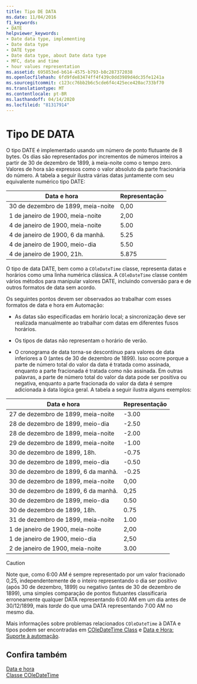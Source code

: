 ```yaml
---
title: Tipo DE DATA
ms.date: 11/04/2016
f1_keywords:
- DATE
helpviewer_keywords:
- Date data type, implementing
- Date data type
- DATE type
- Date data type, about Date data type
- MFC, date and time
- hour values representation
ms.assetid: 695853ed-b614-4575-b793-b8c287372038
ms.openlocfilehash: 6fd9fde83474ff4f439c0dd3989d4dc35fe1241a
ms.sourcegitcommit: c123cc76bb2b6c5cde6f4c425ece420ac733bf70
ms.translationtype: MT
ms.contentlocale: pt-BR
ms.lasthandoff: 04/14/2020
ms.locfileid: "81317914"
---
```

# <a name="date-type"></a>Tipo DE DATA

O tipo DATE é implementado usando um número de ponto flutuante de 8 bytes. Os dias são representados por incrementos de números inteiros a partir de 30 de dezembro de 1899, à meia-noite como o tempo zero. Valores de hora são expressos como o valor absoluto da parte fracionária do número. A tabela a seguir ilustra várias datas juntamente com seu equivalente numérico tipo DATE:

|Data e hora|Representação|
|-------------------|--------------------|
|30 de dezembro de 1899, meia-noite|0,00|
|1 de janeiro de 1900, meia-noite|2,00|
|4 de janeiro de 1900, meia-noite|5.00|
|4 de janeiro de 1900, 6 da manhã.|5.25|
|4 de janeiro de 1900, meio-dia|5.50|
|4 de janeiro de 1900, 21h.|5.875|

O tipo de data DATE, bem como a `COleDateTime` classe, representa datas e horários como uma linha numérica clássica. A `COleDateTime` classe contém vários métodos para manipular valores DATE, incluindo conversão para e de outros formatos de data sem acordo.

Os seguintes pontos devem ser observados ao trabalhar com esses formatos de data e hora em Automação:

- As datas são especificadas em horário local; a sincronização deve ser realizada manualmente ao trabalhar com datas em diferentes fusos horários.

- Os tipos de datas não representam o horário de verão.

- O cronograma de data torna-se descontínuo para valores de data inferiores a 0 (antes de 30 de dezembro de 1899). Isso ocorre porque a parte de número total do valor da data é tratada como assinada, enquanto a parte fracionada é tratada como não assinada. Em outras palavras, a parte de número total do valor da data pode ser positiva ou negativa, enquanto a parte fracionada do valor da data é sempre adicionada à data lógica geral. A tabela a seguir ilustra alguns exemplos:

|Data e hora|Representação|
|-------------------|--------------------|
|27 de dezembro de 1899, meia-noite|-3.00|
|28 de dezembro de 1899, meio-dia|-2.50|
|28 de dezembro de 1899, meia-noite|-2.00|
|29 de dezembro de 1899, meia-noite|-1.00|
|30 de dezembro de 1899, 18h.|-0.75|
|30 de dezembro de 1899, meio-dia|-0.50|
|30 de dezembro de 1899, 6 da manhã.|-0.25|
|30 de dezembro de 1899, meia-noite|0,00|
|30 de dezembro de 1899, 6 da manhã.|0,25|
|30 de dezembro de 1899, meio-dia|0.50|
|30 de dezembro de 1899, 18h.|0.75|
|31 de dezembro de 1899, meia-noite|1.00|
|1 de janeiro de 1900, meia-noite|2,00|
|1 de janeiro de 1900, meio-dia|2,50|
|2 de janeiro de 1900, meia-noite|3.00|

> [!CAUTION]
> Note que, como 6:00 AM é sempre representado por um valor fracionado 0,25, independentemente de o inteiro representando o dia ser positivo (após 30 de dezembro, 1899) ou negativo (antes de 30 de dezembro de 1899), uma simples comparação de pontos flutuantes classificaria erroneamente qualquer DATA representando 6:00 AM em um dia antes de 30/12/1899, mais *tarde* do que uma DATA representando 7:00 AM no mesmo dia.

Mais informações sobre problemas relacionados `COleDateTime` à DATA e tipos podem ser encontradas em [COleDateTime Class](../atl-mfc-shared/reference/coledatetime-class.md) e [Data e Hora: Suporte à automação](../atl-mfc-shared/date-and-time-automation-support.md).

## <a name="see-also"></a>Confira também

[Data e hora](../atl-mfc-shared/date-and-time.md)<br/>
[Classe COleDateTime](../atl-mfc-shared/reference/coledatetime-class.md)
